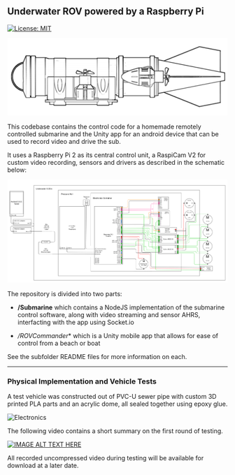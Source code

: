 ## Underwater ROV powered by a Raspberry Pi

[![License: MIT](https://img.shields.io/badge/License-MIT-yellow.svg)](LICENSE)

![Schematic](/_schematics/Submarinedraw.png)

This codebase contains the control code for a homemade remotely controlled submarine and the Unity app for an android device that can be used to record video and drive the sub.

It uses a Raspberry Pi 2 as its central control unit, a RaspiCam V2 for custom video recording, sensors and drivers as described in the schematic below:

![Electronics](/_schematics/RpiElectric4.png)

The repository is divided into two parts:

- **/Submarine** which contains a NodeJS implementation of the submarine control software, along with video streaming and sensor AHRS, interfacting with the app using Socket.io

- */ROVCommander** which is a Unity mobile app that allows for ease of control from a beach or boat

See the subfolder README files for more information on each.


-------------

### Physical Implementation and Vehicle Tests

A test vehicle was constructed out of PVC-U sewer pipe with custom 3D printed PLA parts and an acrylic dome, all sealed together using epoxy glue.

![Electronics](/_schematics/img/20190922_141118.jpg)

The following video contains a short summary on the first round of testing.

[![IMAGE ALT TEXT HERE](http://img.youtube.com/vi/sjRbOp7FrAE/0.jpg)](http://www.youtube.com/watch?v=sjRbOp7FrAE&)

All recorded uncompressed video during testing will be available for download at a later date.

